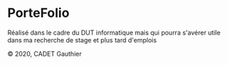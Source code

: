 
# PorteFolio
Réalisé dans le cadre du DUT informatique mais qui pourra s'avérer utile dans ma recherche de stage et plus tard d'emplois

&copy; 2020, CADET Gauthier
